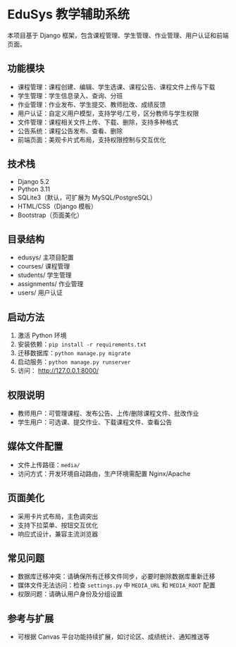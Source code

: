 # EduSys 教学辅助系统

本项目基于 Django 框架，包含课程管理、学生管理、作业管理、用户认证和前端页面。

## 功能模块
- 课程管理：课程创建、编辑、学生选课、课程公告、课程文件上传与下载
- 学生管理：学生信息录入、查询、分班
- 作业管理：作业发布、学生提交、教师批改、成绩反馈
- 用户认证：自定义用户模型，支持学号/工号，区分教师与学生权限
- 文件管理：课程相关文件上传、下载、删除，支持多种格式
- 公告系统：课程公告发布、查看、删除
- 前端页面：美观卡片式布局，支持权限控制与交互优化

## 技术栈
 - Django 5.2
 - Python 3.11
 - SQLite3（默认，可扩展为 MySQL/PostgreSQL）
 - HTML/CSS（Django 模板）
 - Bootstrap（页面美化）

## 目录结构
- edusys/ 主项目配置
- courses/ 课程管理
- students/ 学生管理
- assignments/ 作业管理
- users/ 用户认证

## 启动方法
1. 激活 Python 环境
2. 安装依赖：`pip install -r requirements.txt`
3. 迁移数据库：`python manage.py migrate`
4. 启动服务：`python manage.py runserver`
5. 访问： http://127.0.0.1:8000/


## 权限说明

- 教师用户：可管理课程、发布公告、上传/删除课程文件、批改作业
- 学生用户：可选课、提交作业、下载课程文件、查看公告

## 媒体文件配置

- 文件上传路径：`media/`
- 访问方式：开发环境自动路由，生产环境需配置 Nginx/Apache

## 页面美化

- 采用卡片式布局，主色调突出
- 支持下拉菜单、按钮交互优化
- 响应式设计，兼容主流浏览器

## 常见问题

- 数据库迁移冲突：请确保所有迁移文件同步，必要时删除数据库重新迁移
- 媒体文件无法访问：检查 `settings.py` 中 `MEDIA_URL` 和 `MEDIA_ROOT` 配置
- 权限问题：请确认用户身份及分组设置

## 参考与扩展

- 可根据 Canvas 平台功能持续扩展，如讨论区、成绩统计、通知推送等
